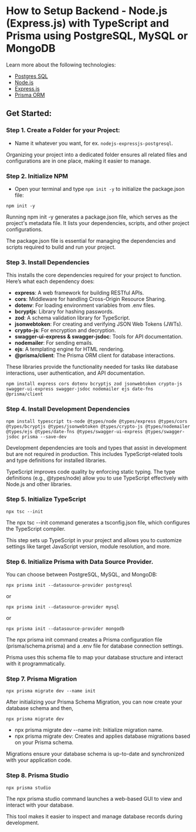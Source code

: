 # How to Setup Backend - Node.js (Express.js) with TypeScript and Prisma using PostgreSQL, MySQL or MongoDB

Learn more about the following technologies:
- [Postgres SQL](https://www.postgresql.org/docs/current/)
- [Node.js](https://nodejs.org/docs/latest/api/)
- [Express.js](https://expressjs.com/)
- [Prisma ORM](https://www.prisma.io/docs/orm)

## Get Started:

### Step 1. Create a Folder for your Project:
- Name it whatever you want, for ex. `nodejs-expressjs-postgresql`.

Organizing your project into a dedicated folder ensures all related files and configurations are in one place, making it easier to manage.


### Step 2. Initialize NPM
- Open your terminal and type `npm init -y` to initialize the package.json file:
```console
npm init -y
```
Running npm init -y generates a package.json file, which serves as the project's metadata file. It lists your dependencies, scripts, and other project configurations.

The package.json file is essential for managing the dependencies and scripts required to build and run your project.


### Step 3. Install Dependencies
This installs the core dependencies required for your project to function. Here’s what each dependency does:
  
- **express**: A web framework for building RESTful APIs.
- **cors**: Middleware for handling Cross-Origin Resource Sharing.
- **dotenv**: For loading environment variables from .env files.
- **bcryptjs**: Library for hashing passwords.
- **zod**: A schema validation library for TypeScript.
- **jsonwebtoken**: For creating and verifying JSON Web Tokens (JWTs).
- **crypto-js**: For encryption and decryption.
- **swagger-ui-express & swagger-jsdoc**: Tools for API documentation.
- **nodemailer**: For sending emails.
- **ejs**: A templating engine for HTML rendering.
- **@prisma/client**: The Prisma ORM client for database interactions.

These libraries provide the functionality needed for tasks like database interactions, user authentication, and API documentation.

```console
npm install express cors dotenv bcryptjs zod jsonwebtoken crypto-js swagger-ui-express swagger-jsdoc nodemailer ejs date-fns @prisma/client
```


### Step 4. Install Development Dependencies
```console
npm install typescript ts-node @types/node @types/express @types/cors @types/bcryptjs @types/jsonwebtoken @types/crypto-js @types/nodemailer @types/ejs @types/date-fns @types/swagger-ui-express @types/swagger-jsdoc prisma --save-dev
```
Development dependencies are tools and types that assist in development but are not required in production. This includes TypeScript-related tools and type definitions for installed libraries.

TypeScript improves code quality by enforcing static typing. The type definitions (e.g., @types/node) allow you to use TypeScript effectively with Node.js and other libraries.


### Step 5. Initialize TypeScript
```console
npx tsc --init
```
The npx tsc --init command generates a tsconfig.json file, which configures the TypeScript compiler.

This step sets up TypeScript in your project and allows you to customize settings like target JavaScript version, module resolution, and more.


### Step 6. Initialize Prisma with Data Source Provider. 
You can choose between PostgreSQL, MySQL, and MongoDB:
```console
npx prisma init --datasource-provider postgresql
```
or
```console
npx prisma init --datasource-provider mysql
```
or
```console
npx prisma init --datasource-provider mongodb
```
The npx prisma init command creates a Prisma configuration file (prisma/schema.prisma) and a .env file for database connection settings.

Prisma uses this schema file to map your database structure and interact with it programmatically.


### Step 7. Prisma Migration
```console
npx prisma migrate dev --name init
```
After initializing your Prisma Schema Migration, you can now create your database schema and then,
```console
npx prisma migrate dev
```
- npx prisma migrate dev --name init: Initialize migration name.
- npx prisma migrate dev: Creates and applies database migrations based on your Prisma schema.

Migrations ensure your database schema is up-to-date and synchronized with your application code.



### Step 8. Prisma Studio
```console
npx prisma studio
```
The npx prisma studio command launches a web-based GUI to view and interact with your database.

This tool makes it easier to inspect and manage database records during development.
